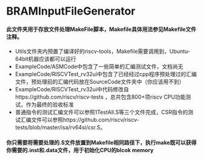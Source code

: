 BRAMInputFileGenerator
=====================
#### 此文件夹用于存放文件处理MakeFile脚本，Makefile具体用法参见Makefile文件注释。  
* Utils文件夹内预置了编译好的riscv-tools，Makefile需要调用到，Ubuntu-64bit机器应该都可以运行
* ExampleCode/ASMCode中包含了一些简单的汇编测试文件，文档尚无
* ExampleCode/RISCVTest_rv32ui中包含了已经经过cpp程序预处理过的汇编文件，预处理前的汇编代码放在SourceCode文件夹中（你应该用不到）
* ExampleCode/RISCVTest_rv32ui中代码修改自https://github.com/riscv/riscv-tests ，总共包含800+项riscv CPU功能测试，作为最终的验收标准
* 普通指令的测试汇编文件可以参照1TestAll.S等三个文件完成，CSR指令的测试汇编文件可以参照https://github.com/riscv/riscv-tests/blob/master/isa/rv64si/csr.S。

#### 你只需要将需要处理的.S文件放置到Makefile相同路径下，执行make既可以获得你需要的.inst和.data文件，用于初始化CPU的blcok memory

